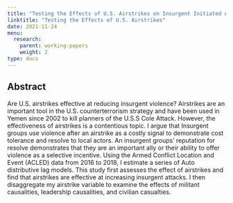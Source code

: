 ```yaml
---
title: "Testing the Effects of U.S. Airstrikes on Insurgent Initiated Attacks in Yemen"
linktitle: "Testing the Effects of U.S. Airstrikes"
date: 2021-11-24
menu: 
  research:
    parent: working-papers
    weight: 2
type: docs
---
```


## Abstract

Are U.S. airstrikes effective at reducing insurgent violence? Airstrikes are an important tool in the U.S. counterterrorism strategy and have been used in Yemen since 2002 to kill planners of the U.S.S Cole Attack. However, the effectiveness of airstrikes is a contentious topic. I argue that Insurgent groups use violence after an airstrike as a costly signal to demonstrate cost tolerance and resolve to local actors. An insurgent groups’ reputation for resolve demonstrates that they are an important ally or their ability to offer violence as a selective incentive. Using the Armed Conflict Location and Event (ACLED) data from 2016 to 2018, I estimate a series of Auto distributive lag models. This study first assesses the effect of airstrikes and find that airstrikes are effective at increasing insurgent attacks. I then disaggregate my airstrike variable to examine the effects of militant causalities, leadership causalities, and civilian casualties.